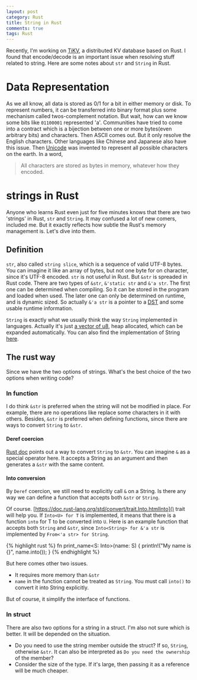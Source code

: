 ```yaml
---
layout: post
category: Rust
title: String in Rust
comments: true
tags: Rust
---
```


Recently, I'm working on [TiKV](https://github.com/pingcap/tikv), a distributed KV database based on Rust. I found that encode/decode is an important issue when resolving stuff related to string. Here are some notes about `str` and `String` in Rust.

# Data Representation
As we all know, all data is stored as 0/1 for a bit in either memory or disk. To represent numbers, it can be transferred into binary format plus some mechanism called
twos-complement notation. But wait, how can we know some bits like `01100001` represented 'a'. Communities have tried to come into a contract which is a bijection between one or more bytes(even arbitrary bits) and characters. Then ASCII comes out. But it only resolve the English characters. Other languages like Chinese and Japanese also have this issue. Then [Unicode](https://en.wikipedia.org/wiki/Unicode) was invented to represent all possible characters on the earth. In a word,
> All characters are stored as bytes in memory, whatever how they encoded.

# strings in Rust
Anyone who learns Rust even just for five minutes knows that there are two 'strings' in Rust, `str` and `String`. It may confused a lot of new comers, included me. But it exactly reflects how subtle the Rust's memory management is. Let's dive into them.

## Definition
`str`, also called `string slice`, which is a sequence of valid UTF-8 bytes. You can imagine it like an array of bytes, but not one byte for on character, since it's UTF-8 encoded. `str` is not useful in Rust. But `&str` is spreaded in Rust code. There are two types of `&str`, `&'static str` and `&'a str`. The first one can be determined when compiling. So it can be stored in the program and loaded when used. The later one can only be determined on runtime, and is dynamic sized. So actually `&'a str` is a pointer to a [DST](http://smallcultfollowing.com/babysteps/blog/2014/01/05/dst-take-5/) and some usable runtime information.

`String` is exactly what we usually think the way `String` implemented in languages. Actually it's just [a vector of u8](https://github.com/rust-lang/rust/blob/master/src/libcollections/string.rs#L262), heap allocated, which can be expanded automatically. You can also find the implementation of String [here](https://github.com/rust-lang/rust/blob/master/src/libcollections/string.rs).

## The rust way
Since we have the two options of strings. What's the best choice of the two options when writing code?

### In function
I do think `&str` is preferred when the string will not be modified in place. For example, there are no operations like replace some characters in it with others. Besides, `&str` is preferred when defining functions, since there are ways to convert `String` to `&str`.

#### Deref coercion
[Rust doc](https://doc.rust-lang.org/std/string/struct.String.html#deref) points out a way to convert `String` to `&str`. You can imagine `&` as a special operator here. It accepts a String as an argument and then generates a `&str` with the same content.

#### Into conversion
By `Deref` coercion, we still need to explicitly call `&` on a String. Is there any way we can define a function that accepts both `&str` or `String`.

Of course. [https://doc.rust-lang.org/std/convert/trait.Into.htmlInto]() trait will help you. If `Into<U> for T` is implemented, it means that there is a function `into` for T to be converted into `U`. Here is an example function that accepts both `String` and `&str`, since `Into<String> for &'a str` is implemented by `From<'a str> for String`.

{% highlight rust %}
fn print_name<S: Into<String>>(name: S) {
  println!("My name is {}", name.into());
}
{% endhighlight %}

But here comes other two issues.
- It requires more memory than `&str`
- `name` in the function cannot be treated as `String`. You must call `into()` to convert it into String explicitly.

But of course, it simplify the interface of functions.

### In struct
There are also two options for a string in a struct. I'm also not sure which is better. It will be depended on the situation.

- Do you need to use the string member outside the struct? If so, `String`, otherwise `&str`. It can also be interpreted as `Do you need the ownership` of the member?
- Consider the size of the type. If it's large, then passing it as a reference will be much cheaper.
